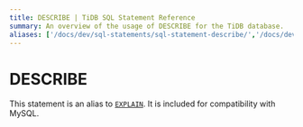 ```yaml
---
title: DESCRIBE | TiDB SQL Statement Reference
summary: An overview of the usage of DESCRIBE for the TiDB database.
aliases: ['/docs/dev/sql-statements/sql-statement-describe/','/docs/dev/reference/sql/statements/describe/']
---
```


# DESCRIBE

This statement is an alias to [`EXPLAIN`](/sql-statements/sql-statement-explain.md). It is included for compatibility with MySQL.
